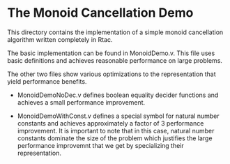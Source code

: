 The Monoid Cancellation Demo
============================

This directory contains the implementation of a simple monoid cancellation
algorithm written completely in Rtac.

The basic implementation can be found in MonoidDemo.v. This file uses
basic definitions and achieves reasonable performance on large
problems.

The other two files show various optimizations to the representation
that yield performance benefits.

- MonoidDemoNoDec.v defines boolean equality decider functions and
  achieves a small performance improvement.

- MonoidDemoWithConst.v defines a special symbol for natural number
  constants and achieves approximately a factor of 3 performance
  improvement. It is important to note that in this case, natural
  number constants dominate the size of the problem which justifies
  the large performance improvemnt that we get by specializing their
  representation.